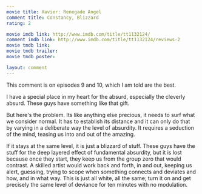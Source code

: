 ```yaml
---
movie title: Xavier: Renegade Angel
comment title: Constancy, Blizzard
rating: 2

movie imdb link: http://www.imdb.com/title/tt1132124/
comment imdb link: http://www.imdb.com/title/tt1132124/reviews-2
movie tmdb link: 
movie tmdb trailer: 
movie tmdb poster: 

layout: comment
---
```


This comment is on episodes 9 and 10, which I am told are the best.

I have a special place in my heart for the absurd, especially the cleverly absurd. These guys have something like that gift.

But here's the problem. Its like anything else precious, it needs to surf what we consider normal. It has to establish its distance and it can only do that by varying in a deliberate way the level of absurdity. It requires a seduction of the mind, teasing us into and out of the amazing.

If it stays at the same level, it is just a blizzard of stuff. These guys have the stuff for the deep layered effect of fundamental absurdity, but it is lost because once they start, they keep us from the group zero that would contrast. A skilled artist would work back and forth, in and out, keeping us alert, guessing, trying to scope when something connects and deviates and how, and in what way. This is just all white, all the same; turn it on and get precisely the same level of deviance for ten minutes with no modulation.